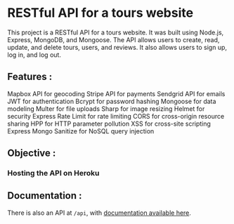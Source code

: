 # RESTful API for a tours website

This project is a RESTful API for a tours website. It was built using Node.js, Express, MongoDB, and Mongoose. The API allows users to create, read, update, and delete tours, users, and reviews. It also allows users to sign up, log in, and log out.

## Features :

Mapbox API for geocoding
Stripe API for payments
Sendgrid API for emails
JWT for authentication
Bcrypt for password hashing
Mongoose for data modeling
Multer for file uploads
Sharp for image resizing
Helmet for security
Express Rate Limit for rate limiting
CORS for cross-origin resource sharing
HPP for HTTP parameter pollution
XSS for cross-site scripting
Express Mongo Sanitize for NoSQL query injection


## Objective :

### Hosting the API on Heroku

## Documentation :

There is also an API at `/api`, with [documentation available here](https://documenter.getpostman.com/view/33493267/2sA3s9D8ac).
